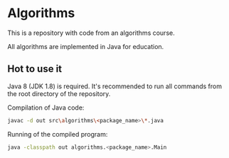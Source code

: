# Algorithms
This is a repository with code from an algorithms course.

All algorithms are implemented in Java for education.

## Hot to use it
Java 8 (JDK 1.8) is required. It's recommended to run all commands from the root directory of the repository. 

Compilation of Java code:
```bash
javac -d out src\algorithms\<package_name>\*.java
```

Running of the compiled program:
```bash
java -classpath out algorithms.<package_name>.Main
```

